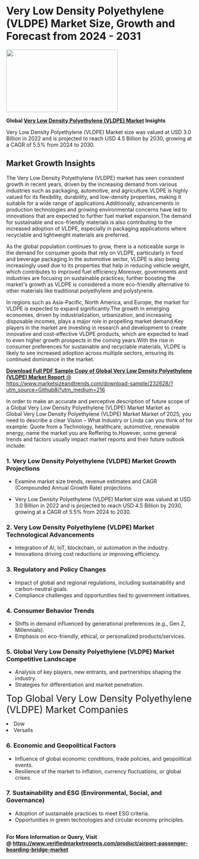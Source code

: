 <H1>Very Low Density Polyethylene (VLDPE) Market Size, Growth and Forecast from 2024 - 2031</H1><img class="aligncenter size-medium wp-image-584254" src="https://thirdeyenews.in/wp-content/uploads/2024/09/Global-Market-Research-300x168.jpeg" alt="" width="300" height="168" /><p><strong>Global&nbsp;<a href="https://www.marketsizeandtrends.com/download-sample/232628/?utm_source=Github8j?utm_medium=216">Very Low Density Polyethylene (VLDPE) Market</a> Insights</strong></p><p>Very Low Density Polyethylene (VLDPE) Market size was valued at USD 3.0 Billion in 2022 and is projected to reach USD 4.5 Billion by 2030, growing at a CAGR of 5.5% from 2024 to 2030.</p><p><h2>Market Growth Insights</h2> <p>The Very Low Density Polyethylene (VLDPE) market has seen consistent growth in recent years, driven by the increasing demand from various industries such as packaging, automotive, and agriculture.VLDPE is highly valued for its flexibility, durability, and low-density properties, making it suitable for a wide range of applications.Additionally, advancements in production technologies and growing environmental concerns have led to innovations that are expected to further fuel market expansion.The demand for sustainable and eco-friendly materials is also contributing to the increased adoption of VLDPE, especially in packaging applications where recyclable and lightweight materials are preferred.</p> <p><a href="#"></a></p> <p>As the global population continues to grow, there is a noticeable surge in the demand for consumer goods that rely on VLDPE, particularly in food and beverage packaging.In the automotive sector, VLDPE is also being increasingly used due to its properties that help in reducing vehicle weight, which contributes to improved fuel efficiency.Moreover, governments and industries are focusing on sustainable practices, further boosting the market's growth as VLDPE is considered a more eco-friendly alternative to other materials like traditional polyethylene and polystyrene.</p> <p>In regions such as Asia-Pacific, North America, and Europe, the market for VLDPE is expected to expand significantly.The growth in emerging economies, driven by industrialization, urbanization, and increasing disposable incomes, plays a major role in propelling market demand.Key players in the market are investing in research and development to create innovative and cost-effective VLDPE products, which are expected to lead to even higher growth prospects in the coming years.With the rise in consumer preferences for sustainable and recyclable materials, VLDPE is likely to see increased adoption across multiple sectors, ensuring its continued dominance in the market.</p> <p><a href="#"></p><p><span class=""><strong>Download Full PDF Sample Copy of Global Very Low Density Polyethylene (VLDPE) Market Report</strong> @ <a href="https://www.marketsizeandtrends.com/download-sample/232628/?utm_source=Github8j?utm_medium=216" target="_blank">https://www.marketsizeandtrends.com/download-sample/232628/?utm_source=Github8j?utm_medium=216</a></span></p><p>In order to make an accurate and perceptive description of future scope of a Global&nbsp;Very Low Density Polyethylene (VLDPE) Market Market as Global&nbsp;Very Low Density Polyethylene (VLDPE) Market Market of 2025, you need to describe a clear Vision &ndash; What Industry or Linda can you think of for example: Quote from a Technology, healthcare, automotive, renewable energy, name the market you are Reffering to.However, some general trends and factors usually impact market reports and their future outlook include:</p><h3>1.&nbsp;<strong>Very Low Density Polyethylene (VLDPE) Market Growth Projections</strong></h3><ul><li>Examine market size trends, revenue estimates and CAGR (Compounded Annual Growth Rate) projections.</li><li><p>Very Low Density Polyethylene (VLDPE) Market size was valued at USD 3.0 Billion in 2022 and is projected to reach USD 4.5 Billion by 2030, growing at a CAGR of 5.5% from 2024 to 2030.</p></li></ul><h3>2.&nbsp;<strong>Very Low Density Polyethylene (VLDPE) Market Technological Advancements</strong></h3><ul><li>Integration of AI, IoT, blockchain, or automation in the industry.</li><li>Innovations driving cost reductions or improving efficiency.</li></ul><h3>3.&nbsp;<strong>Regulatory and Policy Changes</strong></h3><ul><li>Impact of global and regional regulations, including sustainability and carbon-neutral goals.</li><li>Compliance challenges and opportunities tied to government initiatives.</li></ul><h3>4.&nbsp;<strong>Consumer Behavior Trends</strong></h3><ul><li>Shifts in demand influenced by generational preferences (e.g., Gen Z, Millennials).</li><li>Emphasis on eco-friendly, ethical, or personalized products/services.</li></ul><h3>5.&nbsp;<strong>Global Very Low Density Polyethylene (VLDPE) Market Competitive Landscape</strong></h3><ul><li>Analysis of key players, new entrants, and partnerships shaping the industry.</li><li>Strategies for differentiation and market penetration.</li></ul><p data-pm-slice="1 1 []"><span style="color: inherit; font-family: inherit; font-size: 25px;">Top Global Very Low Density Polyethylene (VLDPE) Market Companies</span></p><div class="" data-test-id=""><p><li>Dow</li><li> Versalis</li></p></div><h3>6.&nbsp;<strong>Economic and Geopolitical Factors</strong></h3><ul><li>Influence of global economic conditions, trade policies, and geopolitical events.</li><li>Resilience of the market to inflation, currency fluctuations, or global crises.</li></ul><h3>7.&nbsp;<strong>Sustainability and ESG (Environmental, Social, and Governance)</strong></h3><ul><li>Adoption of sustainable practices to meet ESG criteria.</li><li>Opportunities in green technologies and circular economy principles.</li></ul><h2><strong style="font-size: 14px;">For More Information or Query, Visit @&nbsp;</strong><a style="background-color: #ffffff; font-size: 14px;" href="https://www.marketsizeandtrends.com/report/very-low-density-polyethylene-vldpe-market/" target="_blank">https://www.verifiedmarketreports.com/product/airport-passenger-boarding-bridge-market</a></h2>